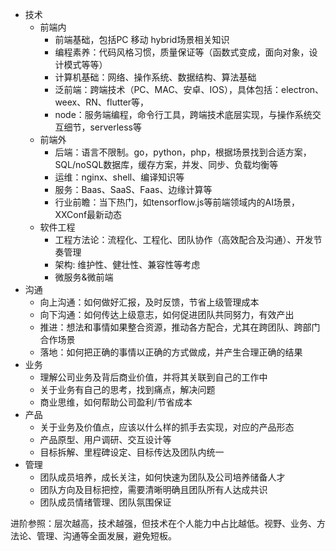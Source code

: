  - 技术
    - 前端内
        - 前端基础，包括PC 移动 hybrid场景相关知识
        - 编程素养：代码风格习惯，质量保证等（函数式变成，面向对象，设计模式等等）
        - 计算机基础：网络、操作系统、数据结构、算法基础
        - 泛前端：跨端技术（PC、MAC、安卓、IOS），具体包括：electron、weex、RN、flutter等，
        - node：服务端编程，命令行工具，跨端技术底层实现，与操作系统交互细节，serverless等
     - 前端外
        - 后端：语言不限制。go，python，php，根据场景找到合适方案，SQL/noSQL数据库，缓存方案，并发、同步、负载均衡等
        - 运维：nginx、shell、编译知识等
        - 服务：Baas、SaaS、Faas、边缘计算等
        - 行业前瞻：当下热门，如tensorflow.js等前端领域内的AI场景，XXConf最新动态
    - 软件工程
        - 工程方法论：流程化、工程化、团队协作（高效配合及沟通）、开发节奏管理
        - 架构: 维护性、健壮性、兼容性等考虑
        - 微服务&微前端
 - 沟通
    - 向上沟通：如何做好汇报，及时反馈，节省上级管理成本
    - 向下沟通：如何传达上级意志，如何促进团队共同努力，有效产出
    - 推进：想法和事情如果整合资源，推动各方配合，尤其在跨团队、跨部门合作场景
    - 落地：如何把正确的事情以正确的方式做成，并产生合理正确的结果
 - 业务
    - 理解公司业务及背后商业价值，并将其关联到自己的工作中
    - 关于业务有自己的思考，找到痛点，解决问题
    - 商业思维，如何帮助公司盈利/节省成本
 - 产品
    - 关于业务及价值点，应该以什么样的抓手去实现，对应的产品形态
    - 产品原型、用户调研、交互设计等
    - 目标拆解、里程碑设定、目标传达及团队内统一
 - 管理
    - 团队成员培养，成长关注，如何快速为团队及公司培养储备人才
    - 团队方向及目标把控，需要清晰明确且团队所有人达成共识
    - 团队成员情绪管理、团队氛围保证

进阶参照：层次越高，技术越强，但技术在个人能力中占比越低。视野、业务、方法论、管理、沟通等全面发展，避免短板。